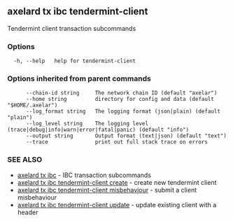 ## axelard tx ibc tendermint-client

Tendermint client transaction subcommands

### Options

```
  -h, --help   help for tendermint-client
```

### Options inherited from parent commands

```
      --chain-id string     The network chain ID (default "axelar")
      --home string         directory for config and data (default "$HOME/.axelar")
      --log_format string   The logging format (json|plain) (default "plain")
      --log_level string    The logging level (trace|debug|info|warn|error|fatal|panic) (default "info")
      --output string       Output format (text|json) (default "text")
      --trace               print out full stack trace on errors
```

### SEE ALSO

- [axelard tx ibc](axelard_tx_ibc.md)	 - IBC transaction subcommands
- [axelard tx ibc tendermint-client create](axelard_tx_ibc_tendermint-client_create.md)	 - create new tendermint client
- [axelard tx ibc tendermint-client misbehaviour](axelard_tx_ibc_tendermint-client_misbehaviour.md)	 - submit a client misbehaviour
- [axelard tx ibc tendermint-client update](axelard_tx_ibc_tendermint-client_update.md)	 - update existing client with a header
